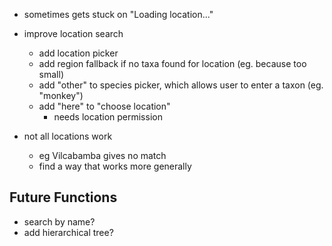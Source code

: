 + sometimes gets stuck on "Loading location..."
+ improve location search
  + add location picker
  + add region fallback if no taxa found for location (eg. because too small)
  + add "other" to species picker, which allows user to enter a taxon (eg. "monkey")
  + add "here" to "choose location"
    + needs location permission

+ not all locations work
  + eg Vilcabamba gives no match
  + find a way that works more generally
  

## Future Functions
+ search by name?
+ add hierarchical tree?
